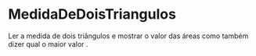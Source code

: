 # MedidaDeDoisTriangulos
Ler a medida de dois triângulos e mostrar o valor das áreas como também dizer qual o maior valor .
